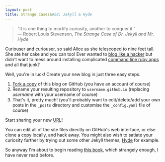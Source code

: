 ```yaml
---
layout: post
title: Strange Cases&#58; Jekyll & Hyde
---
```


>“It is one thing to mortify curiosity, another to conquer it.”  
>― Robert Louis Stevenson, *The Strange Case of Dr. Jekyll and Mr. Hyde*

Curiouser and curiouser, so said Alice as she telescoped to nine feet tall. She ate her cake and you can too! Ever wanted to [blog like a hacker](http://tom.preston-werner.com/2008/11/17/blogging-like-a-hacker.html) but didn't want to mess around installing complicated [command line ruby apps](http://jekyllrb.com/docs/quickstart/) and all that junk?

Well, you're in luck! Create your new blog in just three easy steps.

1. [Fork a copy](https://github.com/phocks/phocks.github.io) of this blog on GitHub (you have an account of course)
2. Rename your resulting repository to ```username.github.io``` (replacing *username* with your username of course)
3. That's it, pretty much! (you'll probably want to edit/delete/add your own posts in the ```_posts``` directory and customise the ```_config.yaml``` file of course)

Start sharing your new <abbr title="Uniform Resource Locator. i.e. blahblah.github.io">URL</abbr>!

You can edit all of the site files directly on GitHub's web interface, or else clone a copy locally, and hack away. You might also wish to satiate your curiosity further by trying out some other Jekyll themes, [Hyde](http://hyde.getpoole.com/) for example.

So anyway I'm about to begin reading [this book](http://www.amazon.com/gp/product/0141439734/ref=as_li_tl?ie=UTF8&camp=1789&creative=390957&creativeASIN=0141439734&linkCode=as2&tag=phocks-20&linkId=TTIKGAK5AAUWLA4V), which strangely enough, I have never read before.